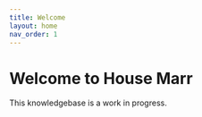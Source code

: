 ```yaml
---
title: Welcome
layout: home
nav_order: 1
---
```

# Welcome to House Marr

This knowledgebase is a work in progress.
